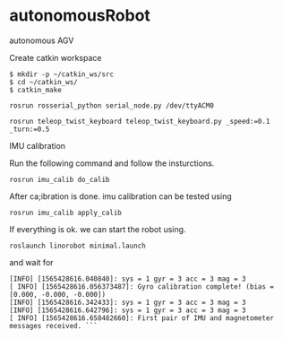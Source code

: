# autonomousRobot

autonomous AGV


Create catkin workspace 



```console
$ mkdir -p ~/catkin_ws/src
$ cd ~/catkin_ws/
$ catkin_make 
```


```rosrun rosserial_python serial_node.py /dev/ttyACM0```

```rosrun teleop_twist_keyboard teleop_twist_keyboard.py _speed:=0.1 _turn:=0.5```


IMU calibration

Run the following command and follow the insturctions.

```rosrun imu_calib do_calib```

After ca;ibration is done. imu calibration can be tested using 

```rosrun imu_calib apply_calib ```

If everything is ok. we can start the robot using.

```roslaunch linorobot minimal.launch``` 

and wait for 

```console
[INFO] [1565428616.040840]: sys = 1 gyr = 3 acc = 3 mag = 3
[ INFO] [1565428616.056373487]: Gyro calibration complete! (bias = [0.000, -0.000, -0.000])
[INFO] [1565428616.342433]: sys = 1 gyr = 3 acc = 3 mag = 3
[INFO] [1565428616.642796]: sys = 1 gyr = 3 acc = 3 mag = 3
[ INFO] [1565428616.658482660]: First pair of IMU and magnetometer messages received. ```







